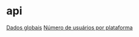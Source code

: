 # api
[Dados globais](https://raw.githubusercontent.com/ReinaldoOliveiraaa/api/main/dados-globais.json)
[Número de usuários por plataforma](https://raw.githubusercontent.com/ReinaldoOliveiraaa/api/main/numero-usuarios.json)
